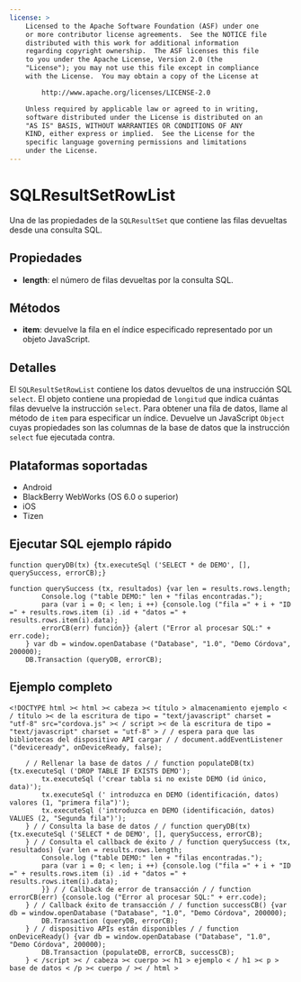 ```yaml
---
license: >
    Licensed to the Apache Software Foundation (ASF) under one
    or more contributor license agreements.  See the NOTICE file
    distributed with this work for additional information
    regarding copyright ownership.  The ASF licenses this file
    to you under the Apache License, Version 2.0 (the
    "License"); you may not use this file except in compliance
    with the License.  You may obtain a copy of the License at

        http://www.apache.org/licenses/LICENSE-2.0

    Unless required by applicable law or agreed to in writing,
    software distributed under the License is distributed on an
    "AS IS" BASIS, WITHOUT WARRANTIES OR CONDITIONS OF ANY
    KIND, either express or implied.  See the License for the
    specific language governing permissions and limitations
    under the License.
---
```


# SQLResultSetRowList

Una de las propiedades de la `SQLResultSet` que contiene las filas devueltas desde una consulta SQL.

## Propiedades

*   **length**: el número de filas devueltas por la consulta SQL.

## Métodos

*   **item**: devuelve la fila en el índice especificado representado por un objeto JavaScript.

## Detalles

El `SQLResultSetRowList` contiene los datos devueltos de una instrucción SQL `select`. El objeto contiene una propiedad de `longitud` que indica cuántas filas devuelve la instrucción `select`. Para obtener una fila de datos, llame al método de `item` para especificar un índice. Devuelve un JavaScript `Object` cuyas propiedades son las columnas de la base de datos que la instrucción `select` fue ejecutada contra.

## Plataformas soportadas

*   Android
*   BlackBerry WebWorks (OS 6.0 o superior)
*   iOS
*   Tizen

## Ejecutar SQL ejemplo rápido

    function queryDB(tx) {tx.executeSql ('SELECT * de DEMO', [], querySuccess, errorCB);}
    
    function querySuccess (tx, resultados) {var len = results.rows.length;
            Console.log ("table DEMO:" len + "filas encontradas.");
            para (var i = 0; < len; i ++) {console.log ("fila =" + i + "ID =" + results.rows.item (i) .id + "datos =" + results.rows.item(i).data);
            errorCB(err) función}} {alert ("Error al procesar SQL:" + err.code);
        } var db = window.openDatabase ("Database", "1.0", "Demo Córdova", 200000);
        DB.Transaction (queryDB, errorCB);
    

## Ejemplo completo

    <!DOCTYPE html >< html >< cabeza >< título > almacenamiento ejemplo < / título >< de la escritura de tipo = "text/javascript" charset = "utf-8" src="cordova.js" >< / script >< de la escritura de tipo = "text/javascript" charset = "utf-8" > / / espera para que las bibliotecas del dispositivo API cargar / / document.addEventListener ("deviceready", onDeviceReady, false);
    
        / / Rellenar la base de datos / / function populateDB(tx) {tx.executeSql ('DROP TABLE IF EXISTS DEMO');
            tx.executeSql ('crear tabla si no existe DEMO (id único, data)');
            tx.executeSql (' introduzca en DEMO (identificación, datos) valores (1, "primera fila")');
            tx.executeSql ('introduzca en DEMO (identificación, datos) VALUES (2, "Segunda fila")');
        } / / Consulta la base de datos / / function queryDB(tx) {tx.executeSql ('SELECT * de DEMO', [], querySuccess, errorCB);
        } / / Consulta el callback de éxito / / function querySuccess (tx, resultados) {var len = results.rows.length;
            Console.log ("table DEMO:" len + "filas encontradas.");
            para (var i = 0; < len; i ++) {console.log ("fila =" + i + "ID =" + results.rows.item (i) .id + "datos =" + results.rows.item(i).data);
            }} / / Callback de error de transacción / / function errorCB(err) {console.log ("Error al procesar SQL:" + err.code);
        } / / Callback éxito de transacción / / function successCB() {var db = window.openDatabase ("Database", "1.0", "Demo Córdova", 200000);
            DB.Transaction (queryDB, errorCB);
        } / / dispositivo APIs están disponibles / / function onDeviceReady() {var db = window.openDatabase ("Database", "1.0", "Demo Córdova", 200000);
            DB.Transaction (populateDB, errorCB, successCB);
        } < /script >< / cabeza >< cuerpo >< h1 > ejemplo < / h1 >< p > base de datos < /p >< cuerpo / >< / html >